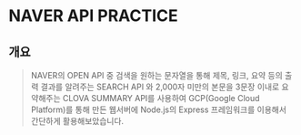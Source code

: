 # NAVER API PRACTICE
## 개요
> NAVER의 OPEN API 중 검색을 원하는 문자열을 통해 제목, 링크, 요약 등의 출력 결과를 알려주는 SEARCH API 와 2,000자 미만의 본문을 3문장 이내로 요약해주는 CLOVA SUMMARY API를 사용하여 GCP(Google Cloud Platform)를 통해 만든 웹서버에 Node.js의 Express 프레임워크를 이용해서 간단하게 활용해보았습니다.
